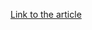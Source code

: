 [Link to the article](https://harfanglab.io/en/insidethelab/compromised-routers-infrastructure-target-europe-caucasus/)
